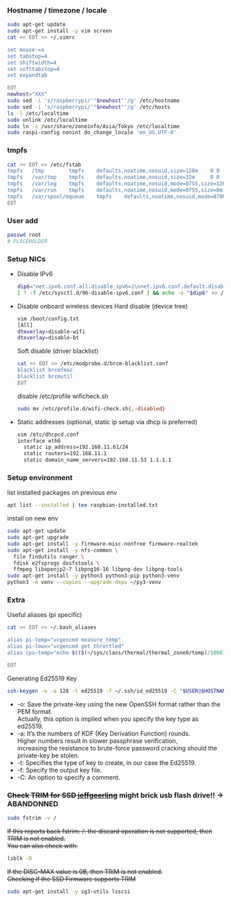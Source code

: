 ### Hostname / timezone / locale
```bash
sudo apt-get update
sudo apt-get install -y vim screen
cat << EOT >> ~/.vimrc

set mouse-=a
set tabstop=4
set shiftwidth=4
set softtabstop=4
set expandtab

EOT
newhost="XXX"
sudo sed -i 's/raspberrypi/'"$newhost"'/g' /etc/hostname
sudo sed -i 's/raspberrypi/'"$newhost"'/g' /etc/hosts
ls -l /etc/localtime
sudo unlink /etc/localtime
sudo ln -s /usr/share/zoneinfo/Asia/Tokyo /etc/localtime
sudo raspi-config nonint do_change_locale 'en_US.UTF-8'
```
### tmpfs
```bash
cat << EOT >> /etc/fstab
tmpfs   /tmp        tmpfs    defaults,noatime,nosuid,size=128m    0 0
tmpfs   /var/tmp    tmpfs    defaults,noatime,nosuid,size=32m     0 0
tmpfs   /var/log    tmpfs    defaults,noatime,nosuid,mode=0755,size=128m  0 0
tmpfs   /var/run    tmpfs    defaults,noatime,nosuid,mode=0755,size=8m    0 0
tmpfs   /var/spool/mqueue    tmpfs    defaults,noatime,nosuid,mode=0700,gid=12,size=32m    0 0
EOT
```
### User add
```bash
passwd root
# PLACEHOLDER
```
### Setup NICs
- Disable IPv6
  ```bash
  dip6="net.ipv6.conf.all.disable_ipv6=1\nnet.ipv6.conf.default.disable_ipv6=1\nnet.ipv6.conf.lo.disable_ipv6=1\nnet.ipv6.conf.eth0.disable_ipv6=1\n"
  [ ! -f /etc/sysctl.d/96-disable-ipv6.conf ] && echo -e "$dip6" >> /etc/sysctl.d/96-disable-ipv6.conf || echo "IPv6 Already disabled?"
  ```
- Disable onboard wireless devices
  Hard disable (device tree)
  ```bash
  vim /boot/config.txt
  [All]
  dtoverlay=disable-wifi
  dtoverlay=disable-bt
  ```
  Soft disable (driver blacklist)
  ```bash
  cat << EOT >> /etc/modprobe.d/brcm-blacklist.conf
  blacklist brcmfmac
  blacklist brcmutil
  EOT
  ```
  disable /etc/profile wificheck.sh
  ```bash
  sudo mv /etc/profile.d/wifi-check.sh{,-disabled}
  ```
- Static addresses (optional, static ip setup via dhcp is preferred)
  ```bash
  vim /etc/dhcpcd.conf
  interface eth0
    static ip_address=192.168.11.61/24    
    static routers=192.168.11.1
    static domain_name_servers=192.168.11.53 1.1.1.1
  ```
### Setup environment
list installed packages on previous env
```bash
apt list --installed | tee raspbian-installed.txt
```
install on new env
```bash
sudo apt-get update
sudo apt-get upgrade
sudo apt-get install -y firmware-misc-nonfree firmware-realtek
sudo apt-get install -y nfs-common \
  file findutils ranger \
  fdisk e2fsprogs dosfstools \
  ffmpeg libopenjp2-7 libpng16-16 libpng-dev libpng-tools
sudo apt-get install -y python3 python3-pip python3-venv
python3 -m venv --copies --upgrade-deps ~/py3-venv
```
### Extra
Useful aliases (pi specific)
```bash
cat << EOT >> ~/.bash_aliases

alias pi-temp="vcgencmd measure_temp"
alias pi-lowv="vcgencmd get_throttled"
alias cpu-temp="echo $(($(</sys/class/thermal/thermal_zone0/temp)/1000)) c"

EOT
```
Generating Ed25519 Key
```bash
ssh-keygen -o -a 128 -t ed25519 -f ~/.ssh/id_ed25519 -C "$USER@$HOSTNAME"
```
- -o: Save the private-key using the new OpenSSH format rather than the PEM format.</br>
  Actually, this option is implied when you specify the key type as ed25519.</br>
- -a: It’s the numbers of KDF (Key Derivation Function) rounds.</br>
  Higher numbers result in slower passphrase verification, </br>
  increasing the resistance to brute-force password cracking should the private-key be stolen.</br>
- -t: Specifies the type of key to create, in our case the Ed25519.</br>
- -f: Specify the output key file.</br>
- -C: An option to specify a comment.

### ~~Check TRIM for SSD [jeffgeerling]~~ might brick usb flash drive!! → ABANDONNED
```bash
sudo fstrim -v /
```
~~If this reports back fstrim: /: the discard operation is not supported, then TRIM is not enabled.</br>
You can also check with:~~
```bash
lsblk -D
```
~~If the DISC-MAX value is 0B, then TRIM is not enabled.</br>
Checking if the SSD Firmware supports TRIM~~
```bash
sudo apt-get install -y sg3-utils lsscsi
```


[jeffgeerling]: https://www.jeffgeerling.com/blog/2020/enabling-trim-on-external-ssd-on-raspberry-pi
